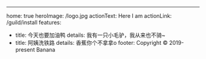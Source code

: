 ---
home: true
heroImage: /logo.jpg
actionText: Here I am
actionLink: /guild/install
features:
- title: 今天也要加油鸭
  details: 我有一只小毛驴，我从来也不骑~
- title: 阿姨洗铁路
  details: 香蕉你个不拿拿o 
footer: Copyright © 2019-present Banana